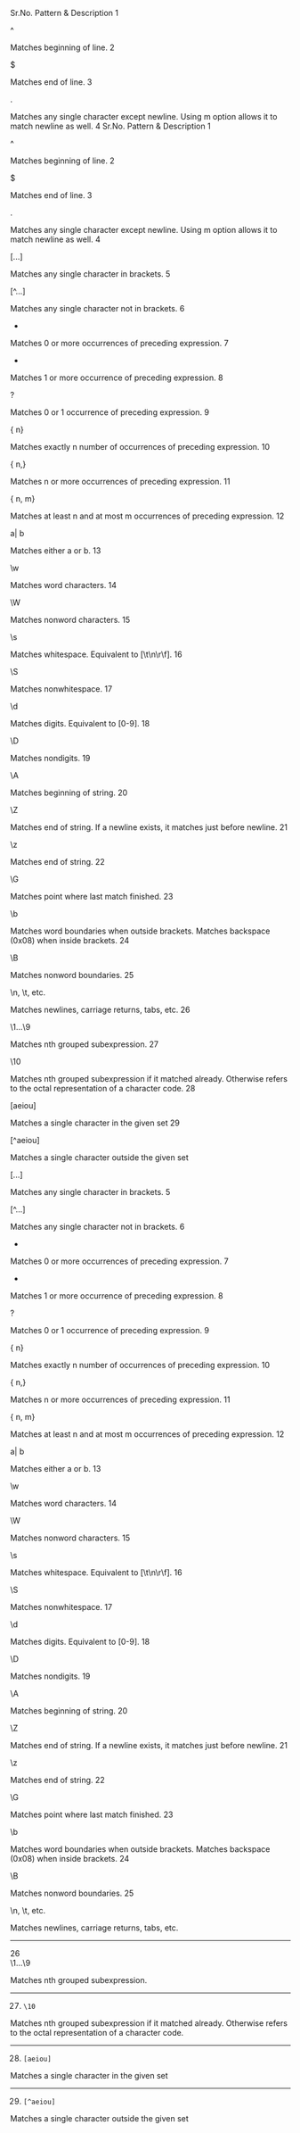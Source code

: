 Sr.No. 	Pattern & Description
1 	

^

Matches beginning of line.
2 	

$

Matches end of line.
3 	

.

Matches any single character except newline. Using m option allows it to match newline as well.
4 	Sr.No. 	Pattern & Description
1 	

^

Matches beginning of line.
2 	

$

Matches end of line.
3 	

.

Matches any single character except newline. Using m option allows it to match newline as well.
4 	

[...]

Matches any single character in brackets.
5 	

[^...]

Matches any single character not in brackets.
6 	

*

Matches 0 or more occurrences of preceding expression.
7 	

+

Matches 1 or more occurrence of preceding expression.
8 	

?

Matches 0 or 1 occurrence of preceding expression.
9 	

{ n}

Matches exactly n number of occurrences of preceding expression.
10 	

{ n,}

Matches n or more occurrences of preceding expression.
11 	

{ n, m}

Matches at least n and at most m occurrences of preceding expression.
12 	

a| b

Matches either a or b.
13 	

\w

Matches word characters.
14 	

\W

Matches nonword characters.
15 	

\s

Matches whitespace. Equivalent to [\t\n\r\f].
16 	

\S

Matches nonwhitespace.
17 	

\d

Matches digits. Equivalent to [0-9].
18 	

\D

Matches nondigits.
19 	

\A

Matches beginning of string.
20 	

\Z

Matches end of string. If a newline exists, it matches just before newline.
21 	

\z

Matches end of string.
22 	

\G

Matches point where last match finished.
23 	

\b

Matches word boundaries when outside brackets. Matches backspace (0x08) when inside brackets.
24 	

\B

Matches nonword boundaries.
25 	

\n, \t, etc.

Matches newlines, carriage returns, tabs, etc.
26 	

\1...\9

Matches nth grouped subexpression.
27 	

\10

Matches nth grouped subexpression if it matched already. Otherwise refers to the octal representation of a character code.
28 	

[aeiou]

Matches a single character in the given set
29 	

[^aeiou]

Matches a single character outside the given set

[...]

Matches any single character in brackets.
5 	

[^...]

Matches any single character not in brackets.
6 	

*

Matches 0 or more occurrences of preceding expression.
7 	

+

Matches 1 or more occurrence of preceding expression.
8 	

?

Matches 0 or 1 occurrence of preceding expression.
9 	

{ n}

Matches exactly n number of occurrences of preceding expression.
10 	

{ n,}

Matches n or more occurrences of preceding expression.
11 	

{ n, m}

Matches at least n and at most m occurrences of preceding expression.
12 	

a| b

Matches either a or b.
13 	

\w

Matches word characters.
14 	

\W

Matches nonword characters.
15 	

\s

Matches whitespace. Equivalent to [\t\n\r\f].
16 	

\S

Matches nonwhitespace.
17 	

\d

Matches digits. Equivalent to [0-9].
18 	

\D

Matches nondigits.
19 	

\A

Matches beginning of string.
20 	

\Z

Matches end of string. If a newline exists, it matches just before newline.
21 	

\z

Matches end of string.
22 	

\G

Matches point where last match finished.
23 	

\b

Matches word boundaries when outside brackets. Matches backspace (0x08) when inside brackets.
24 	

\B

Matches nonword boundaries.
25 	

\n, \t, etc.

Matches newlines, carriage returns, tabs, etc.

-----------------------------------------------------
26 	
\1...\9

Matches nth grouped subexpression.

------------------------------------------------------
27. 	\10

Matches nth grouped subexpression if it matched already. Otherwise refers to the octal representation of a character code.

-----------------------------------------------------
28. 	[aeiou]

Matches a single character in the given set

-----------------------------------------------------
29. 	[^aeiou]

Matches a single character outside the given set
